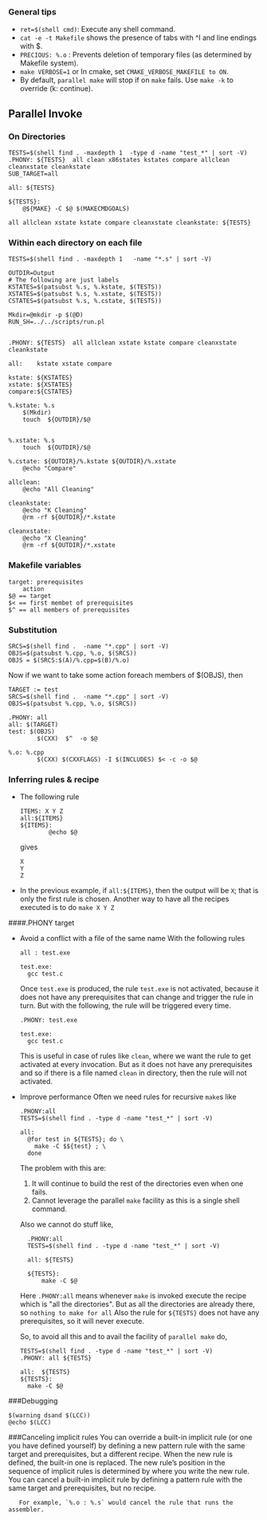 ### General tips
- `ret=$(shell cmd)`: Execute any shell command.
- `cat -e -t Makefile` shows the presence of tabs with ^I and line endings with $.
- `PRECIOUS: %.o` : Prevents deletion of temporary files (as determined by Makefile system).
- `make VERBOSE=1` or In cmake, set `CMAKE_VERBOSE_MAKEFILE to ON`.
- By default, `parallel make` will stop if on `make` fails. Use `make -k` to override (k: continue).

## Parallel Invoke
### On Directories
```
TESTS=$(shell find . -maxdepth 1  -type d -name "test_*" | sort -V)
.PHONY:	${TESTS}  all clean x86states kstates compare allclean cleanxstate cleankstate
SUB_TARGET=all

all: ${TESTS}

${TESTS}:
	@${MAKE} -C $@ $(MAKECMDGOALS)

all allclean xstate kstate compare cleanxstate cleankstate: ${TESTS}
```
### Within each directory on each file
```
TESTS=$(shell find . -maxdepth 1   -name "*.s" | sort -V)

OUTDIR=Output
# The following are just labels
KSTATES=$(patsubst %.s, %.kstate, $(TESTS))
XSTATES=$(patsubst %.s, %.xstate, $(TESTS))
CSTATES=$(patsubst %.s, %.cstate, $(TESTS))

Mkdir=@mkdir -p $(@D)
RUN_SH=../../scripts/run.pl


.PHONY:	${TESTS}  all allclean xstate kstate compare cleanxstate cleankstate

all:	kstate xstate compare

kstate: ${KSTATES}
xstate: ${XSTATES}
compare:${CSTATES}

%.kstate: %.s
	$(Mkdir)
	touch  ${OUTDIR}/$@


%.xstate: %.s
	touch  ${OUTDIR}/$@

%.cstate: ${OUTDIR}/%.kstate ${OUTDIR}/%.xstate
	@echo "Compare"

allclean:
	@echo "All Cleaning"

cleankstate:
	@echo "K Cleaning"
	@rm -rf ${OUTDIR}/*.kstate

cleanxstate:
	@echo "X Cleaning"
	@rm -rf ${OUTDIR}/*.xstate
```


### Makefile variables
```
target: prerequisites
    action
$@ == target
$< == first membet of prerequisites
$^ == all members of prerequisites
```

### Substitution
```
SRCS=$(shell find .  -name "*.cpp" | sort -V)
OBJS=$(patsubst %.cpp, %.o, $(SRCS))
OBJS = $(SRCS:$(A)/%.cpp=$(B)/%.o)
```
Now if we want to take some action foreach members of $(OBJS), then
```
TARGET := test
SRCS=$(shell find .  -name "*.cpp" | sort -V)
OBJS=$(patsubst %.cpp, %.o, $(SRCS))

.PHONY: all
all: $(TARGET)
test: $(OBJS)
		$(CXX)  $^  -o $@

%.o: %.cpp
		$(CXX) $(CXXFLAGS) -I $(INCLUDES) $< -c -o $@
```

### Inferring rules & recipe

- The following rule
  ```
  ITEMS: X Y Z
  all:${ITEMS}
  ${ITEMS}:
          @echo $@
  ```

  gives
  ```
  X
  Y
  Z
  ```

- In the previous example, if `all:${ITEMS}`, then the output will be `X`; that
is only the first rule is chosen. Another way to have all the recipes executed
is to do `make X Y Z`

####.PHONY target
- Avoid a conflict with a file of the same name
  With the following rules
  ```
  all : test.exe

  test.exe:
    gcc test.c
  ```

  Once `test.exe` is produced, the rule `test.exe` is not activated, because it
  does not have any prerequisites that can change and trigger the rule in turn.
  But with the following, the rule will be triggered every time.

  ```
  .PHONY: test.exe

  test.exe:
    gcc test.c
  ```

  This is useful in case of rules like `clean`, where we want the rule to get
  activated at every invocation. But as it does not have any prerequisites and so
  if there is a file named `clean` in directory, then the rule will not
  activated.

- Improve performance
  Often we need rules for recursive `make`s like

  ```
  .PHONY:all
  TESTS=$(shell find . -type d -name "test_*" | sort -V)

  all:
    @for test in ${TESTS}; do \
      make -C $${test} ; \
    done
  ```
  The problem with this are:
  1. It will continue to build the rest of the directories even when one fails.
  2. Cannot leverage the parallel `make` facility as this is a single shell command.

  Also we cannot do stuff like,

  ```
    .PHONY:all
    TESTS=$(shell find . -type d -name "test_*" | sort -V)

    all: ${TESTS}

    ${TESTS}:
        make -C $@
  ```
  Here `.PHONY:all` means whenever `make` is invoked execute the recipe which is "all the directories". But as all the directories are already there, so `nothing to make for all`
  Also the rule for `${TESTS}` does not have any prerequisites, so it will never execute.

  So, to avoid all this and to avail the facility of `parallel make` do,
  ```
  TESTS=$(shell find . -type d -name "test_*" | sort -V)
  .PHONY: all ${TESTS}

  all:  ${TESTS}
  ${TESTS}:
    make -C $@
  ```

###Debugging

  ```
  $(warning dsand $(LCC))
  @echo $(LCC)
  ```

###Canceling implicit rules
  You can override a built-in implicit rule (or one
    you have defined yourself) by defining a new pattern rule with the same
target and prerequisites, but a different recipe. When the new rule is defined,
       the built-in one is replaced. The new rule’s position in the sequence of
       implicit rules is determined by where you write the new rule.  You can
       cancel a built-in implicit rule by defining a pattern rule with the same
       target and prerequisites, but no recipe.

       For example, `%.o : %.s` would cancel the rule that runs the assembler.
